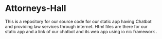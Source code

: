 # Attorneys-Hall
This is a repository for our source code for our static app having Chatbot and providing law services through internet. 
Html files are there for our static app and a link of our chatbot and its web app using io
nic framework .

